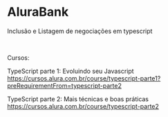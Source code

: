 # AluraBank
Inclusão e Listagem de negociações em typescript

<br>

Cursos:

TypeScript parte 1: Evoluindo seu Javascript
https://cursos.alura.com.br/course/typescript-parte1?preRequirementFrom=typescript-parte2

TypeScript parte 2: Mais técnicas e boas práticas
https://cursos.alura.com.br/course/typescript-parte2
